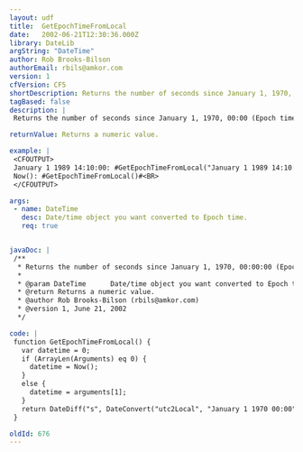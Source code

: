 ```yaml
---
layout: udf
title:  GetEpochTimeFromLocal
date:   2002-06-21T12:30:36.000Z
library: DateLib
argString: "DateTime"
author: Rob Brooks-Bilson
authorEmail: rbils@amkor.com
version: 1
cfVersion: CF5
shortDescription: Returns the number of seconds since January 1, 1970, 00&#58;00&#58;00 (Epoch time).
tagBased: false
description: |
 Returns the number of seconds since January 1, 1970, 00:00 (Epoch time), with the conversion for the server's offset from GMT factored in. Can be passed a datetime value, or defaults to Now().  Note that epoch time functions are only valid through 2038.

returnValue: Returns a numeric value.

example: |
 <CFOUTPUT>
 January 1 1989 14:10:00: #GetEpochTimeFromLocal("January 1 1989 14:10:00")#<BR>
 Now(): #GetEpochTimeFromLocal()#<BR>
 </CFOUTPUT>

args:
 - name: DateTime
   desc: Date/time object you want converted to Epoch time.
   req: true


javaDoc: |
 /**
  * Returns the number of seconds since January 1, 1970, 00:00:00 (Epoch time).
  * 
  * @param DateTime      Date/time object you want converted to Epoch time. (Required)
  * @return Returns a numeric value. 
  * @author Rob Brooks-Bilson (rbils@amkor.com) 
  * @version 1, June 21, 2002 
  */

code: |
 function GetEpochTimeFromLocal() {
   var datetime = 0;
   if (ArrayLen(Arguments) eq 0) {
     datetime = Now();
   }
   else {
     datetime = arguments[1];
   }
   return DateDiff("s", DateConvert("utc2Local", "January 1 1970 00:00"), datetime);
 }

oldId: 676
---
```


